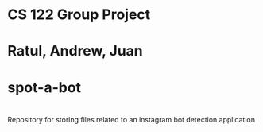 # CS 122 Group Project
#
# Ratul, Andrew, Juan
# spot-a-bot
#

Repository for storing files related to an instagram bot detection application
